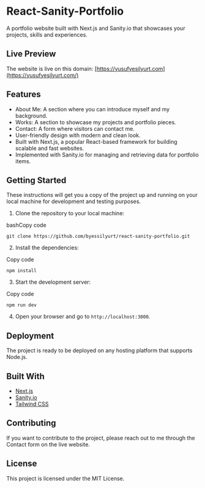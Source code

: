 # React-Sanity-Portfolio

A portfolio website built with Next.js and Sanity.io that showcases your projects, skills and experiences.

## Live Preview

The website is live on this domain: [https://yusufyesilyurt.com](https://yusufyesilyurt.com/)

## Features

-   About Me: A section where you can introduce myself and my background.
-   Works: A section to showcase my projects and portfolio pieces.
-   Contact: A form where visitors can contact me.
-   User-friendly design with modern and clean look.
-   Built with Next.js, a popular React-based framework for building scalable and fast websites.
-   Implemented with Sanity.io for managing and retrieving data for portfolio items.

## Getting Started

These instructions will get you a copy of the project up and running on your local machine for development and testing purposes.

1.  Clone the repository to your local machine:

bashCopy code

`git clone https://github.com/byessilyurt/react-sanity-portfolio.git` 

2.  Install the dependencies:

Copy code

`npm install` 

3.  Start the development server:

Copy code

`npm run dev` 

4.  Open your browser and go to `http://localhost:3000`.

## Deployment

The project is ready to be deployed on any hosting platform that supports Node.js.

## Built With

-   [Next.js](https://nextjs.org/)
-   [Sanity.io](https://sanity.io/)
-   [Tailwind CSS](https://tailwindcss.com/)

## Contributing

If you want to contribute to the project, please reach out to me through the Contact form on the live website.

## License

This project is licensed under the MIT License.
